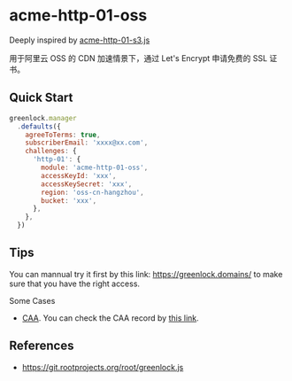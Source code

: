 # acme-http-01-oss

Deeply inspired by [acme-http-01-s3.js](https://git.coolaj86.com/coolaj86/acme-http-01-s3.js/src/branch/master/lib/index.js)

用于阿里云 OSS 的 CDN 加速情景下，通过 Let's Encrypt 申请免费的 SSL 证书。

## Quick Start

```js
greenlock.manager
  .defaults({
    agreeToTerms: true,
    subscriberEmail: 'xxxx@xx.com',
    challenges: {
      'http-01': {
        module: 'acme-http-01-oss',
        accessKeyId: 'xxx',
        accessKeySecret: 'xxx',
        region: 'oss-cn-hangzhou',
        bucket: 'xxx',
      },
    },
  })
```

## Tips

You can mannual try it first by this link: https://greenlock.domains/ to make sure that you have the right access.

Some Cases
* [CAA](https://en.wikipedia.org/wiki/DNS_Certification_Authority_Authorization). You can check the CAA record by [this link](https://caatest.co.uk/systemjs.alibaba-inc.com).

## References

* https://git.rootprojects.org/root/greenlock.js
